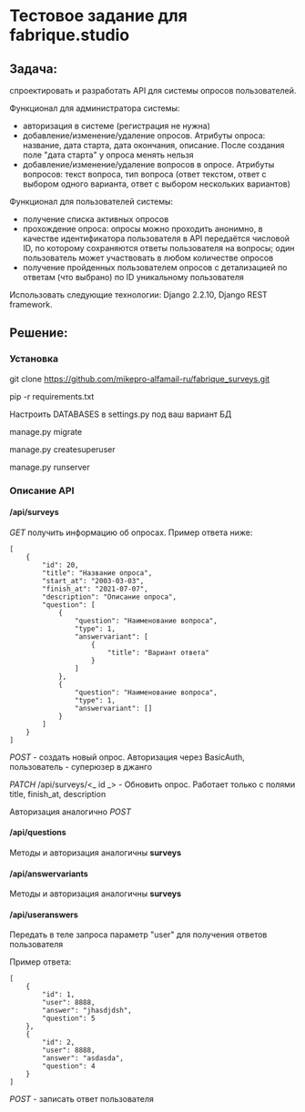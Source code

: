 # Тестовое задание для fabrique.studio

## Задача:

 спроектировать и разработать API для системы опросов пользователей.

Функционал для администратора системы:

- авторизация в системе (регистрация не нужна)
- добавление/изменение/удаление опросов. Атрибуты опроса: название, дата старта, дата окончания, описание. После создания поле "дата старта" у опроса менять нельзя
- добавление/изменение/удаление вопросов в опросе. Атрибуты вопросов: текст вопроса, тип вопроса (ответ текстом, ответ с выбором одного варианта, ответ с выбором нескольких вариантов)

Функционал для пользователей системы:

- получение списка активных опросов
- прохождение опроса: опросы можно проходить анонимно, в качестве идентификатора пользователя в API передаётся числовой ID, по которому сохраняются ответы пользователя на вопросы; один пользователь может участвовать в любом количестве опросов
- получение пройденных пользователем опросов с детализацией по ответам (что выбрано) по ID уникальному пользователя

Использовать следующие технологии: Django 2.2.10, Django REST framework.

## Решение:

### Установка

git clone https://github.com/mikepro-alfamail-ru/fabrique_surveys.git

pip -r requirements.txt

Настроить DATABASES в settings.py под ваш вариант БД

manage.py migrate

manage.py createsuperuser

manage.py runserver

### Описание API

#### /api/surveys

*GET* получить информацию об опросах. Пример ответа ниже:

```
[
    {
        "id": 20,
        "title": "Название опроса",
        "start_at": "2003-03-03",
        "finish_at": "2021-07-07",
        "description": "Описание опроса",
        "question": [
            {
                "question": "Наименование вопроса",
                "type": 1,
                "answervariant": [
                    {
                        "title": "Вариант ответа"
                    }
                ]
            },
            {
                "question": "Наименование вопроса",
                "type": 1,
                "answervariant": []
            }
        ]
    }
]
```

*POST* - создать новый опрос. Авторизация через BasicAuth, пользователь - суперюзер в джанго

*PATCH* /api/surveys/<_ id _> - Обновить опрос. Работает только с полями title, finish_at, description

Авторизация аналогично *POST*

#### /api/questions

Методы и авторизация аналогичны **surveys** 

#### /api/answervariants

Методы и авторизация аналогичны **surveys**

#### /api/useranswers

Передать в теле запроса параметр "user" для получения ответов пользователя

Пример ответа:
```
[
    {
        "id": 1,
        "user": 8888,
        "answer": "jhasdjdsh",
        "question": 5
    },
    {
        "id": 2,
        "user": 8888,
        "answer": "asdasda",
        "question": 4
    }
]
```


*POST* - записать ответ пользователя